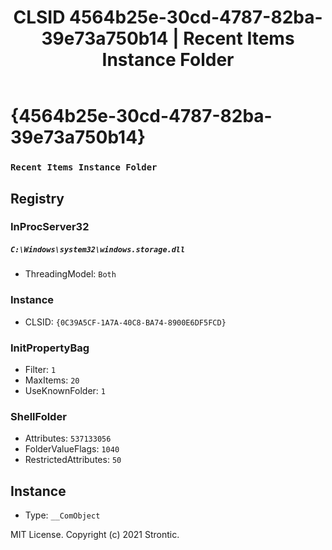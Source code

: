 ﻿---
title: "CLSID 4564b25e-30cd-4787-82ba-39e73a750b14 | Recent Items Instance Folder"
excerpt: What is COM-Object CLSID 4564b25e-30cd-4787-82ba-39e73a750b14?
---

# {4564b25e-30cd-4787-82ba-39e73a750b14}

### `Recent Items Instance Folder`

## Registry


### InProcServer32

##### `C:\Windows\system32\windows.storage.dll`
* ThreadingModel: `Both`

### Instance

* CLSID: `{0C39A5CF-1A7A-40C8-BA74-8900E6DF5FCD}`

### InitPropertyBag

* Filter: `1`
* MaxItems: `20`
* UseKnownFolder: `1`

### ShellFolder

* Attributes: `537133056`
* FolderValueFlags: `1040`
* RestrictedAttributes: `50`

## Instance

* Type: `__ComObject`

MIT License. Copyright (c) 2021 Strontic.



